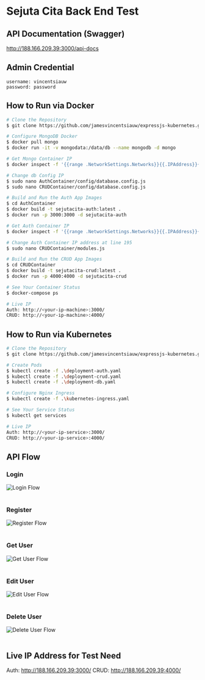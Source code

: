 # Sejuta Cita Back End Test

## API Documentation (Swagger)
http://188.166.209.39:3000/api-docs

## Admin Credential
```
username: vincentsiauw
password: password
```

## How to Run via Docker
``` bash
# Clone the Repository
$ git clone https://github.com/jamesvincentsiauw/expressjs-kubernetes.git

# Configure MongoDB Docker
$ docker pull mongo
$ docker run -it -v mongodata:/data/db --name mongodb -d mongo

# Get Mongo Container IP
$ docker inspect -f '{{range .NetworkSettings.Networks}}{{.IPAddress}}{{end}}' <mongo-container-id>

# Change db Config IP
$ sudo nano AuthContainer/config/database.config.js
$ sudo nano CRUDContainer/config/database.config.js

# Build and Run the Auth App Images
$ cd AuthContainer
$ docker build -t sejutacita-auth:latest .
$ docker run -p 3000:3000 -d sejutacita-auth

# Get Auth Container IP
$ docker inspect -f '{{range .NetworkSettings.Networks}}{{.IPAddress}}{{end}}' <auth-container-id>

# Change Auth Container IP address at line 195
$ sudo nano CRUDContainer/modules.js

# Build and Run the CRUD App Images
$ cd CRUDContainer
$ docker build -t sejutacita-crud:latest .
$ docker run -p 4000:4000 -d sejutacita-crud

# See Your Container Status
$ docker-compose ps

# Live IP
Auth: http://<your-ip-machine>:3000/
CRUD: http://<your-ip-machine>:4000/
```
## How to Run via Kubernetes
``` bash
# Clone the Repository
$ git clone https://github.com/jamesvincentsiauw/expressjs-kubernetes.git

# Create Pods
$ kubectl create -f .\deployment-auth.yaml
$ kubectl create -f .\deployment-crud.yaml
$ kubectl create -f .\deployment-db.yaml

# Configure Nginx Ingress
$ kubectl create -f .\kubernetes-ingress.yaml

# See Your Service Status
$ kubectl get services

# Live IP
Auth: http://<your-ip-service>:3000/
CRUD: http://<your-ip-service>:4000/
```

## API Flow
### Login 
![Login Flow](/Documents/login_scheme.png "Login Flow")
<br><br>

### Register
![Register Flow](/Documents/register_scheme.png "Register Flow")
<br><br>

### Get User
![Get User Flow](/Documents/get_scheme.png "Get User Flow")
<br><br>

### Edit User
![Edit User Flow](/Documents/edit_scheme.png "Edit User Flow")
<br><br>

### Delete User
![Delete User Flow](/Documents/delete_scheme.png "Delete User Flow")
<br><br>

## Live IP Address for Test Need
Auth: http://188.166.209.39:3000/
CRUD: http://188.166.209.39:4000/